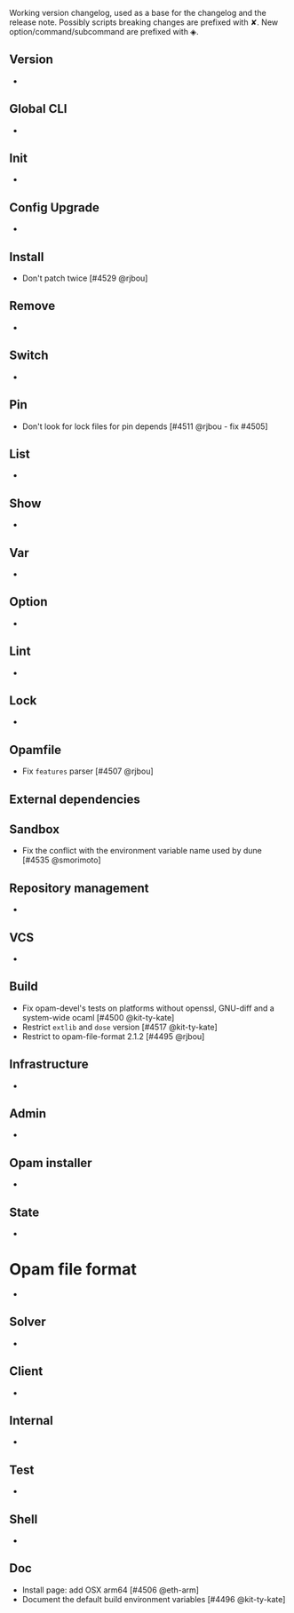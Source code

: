 Working version changelog, used as a base for the changelog and the release
note.
Possibly scripts breaking changes are prefixed with ✘.
New option/command/subcommand are prefixed with ◈.

## Version
  *

## Global CLI
  *

## Init
  *

## Config Upgrade
  *

## Install
  * Don't patch twice [#4529 @rjbou]

## Remove
  *

## Switch
  *

## Pin
  * Don't look for lock files for pin depends [#4511 @rjbou - fix #4505]

## List
  *

## Show
  *

## Var
  *

## Option
  *

## Lint
  *

## Lock
  *

## Opamfile
  * Fix `features` parser [#4507 @rjbou]

## External dependencies

## Sandbox
  * Fix the conflict with the environment variable name used by dune [#4535 @smorimoto]

## Repository management
  *

## VCS
  *

## Build
  * Fix opam-devel's tests on platforms without openssl, GNU-diff and a system-wide ocaml [#4500 @kit-ty-kate]
  * Restrict `extlib` and `dose` version [#4517 @kit-ty-kate]
  * Restrict to opam-file-format 2.1.2 [#4495 @rjbou]

## Infrastructure
  *

## Admin
  *

## Opam installer
  *

## State
  *

# Opam file format
  *

## Solver
  *

## Client
  *

## Internal
  *

## Test
  *

## Shell
  *

## Doc
  * Install page: add OSX arm64 [#4506 @eth-arm]
  * Document the default build environment variables [#4496 @kit-ty-kate]
